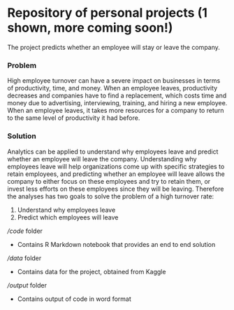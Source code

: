 # Repository of personal projects (1 shown, more coming soon!)

The project predicts whether an employee will stay or leave the company. 

### Problem

High employee turnover can have a severe impact on businesses in terms of productivity, time, and money. When an employee leaves, productivity decreases and companies have to find a replacement, which costs time and money due to advertising, interviewing, training, and hiring a new employee. When an employee leaves, it takes more resources for a company to return to the same level of productivity it had before.

### Solution

Analytics can be applied to understand why employees leave and predict whether an employee will leave the company. Understanding why employees leave will help organizations come up with specific strategies to retain employees, and predicting whether an employee will leave allows the company to either focus on these employees and try to retain them, or invest less efforts on these employees since they will be leaving. Therefore the analyses has two goals to solve the problem of a high turnover rate:

  1. Understand why employees leave
  2. Predict which employees will leave
 
 */code* folder
 - Contains R Markdown notebook that provides an end to end solution
 
 */data* folder
 - Contains data for the project, obtained from Kaggle
 
 */output* folder
 - Contains output of code in word format
 
 


